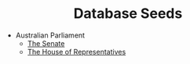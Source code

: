 <h1 align="center">Database Seeds</h1>

* Australian Parliament
  * [The Senate](https://github.com/Robinyo/serendipity-api/tree/master/projects/spring-boot/server/src/main/java/org/serendipity/restapi/database/seed/au)
  * [The House of Representatives](https://github.com/Robinyo/serendipity-api/tree/master/projects/spring-boot/server/src/main/java/org/serendipity/restapi/database/seed/au)
